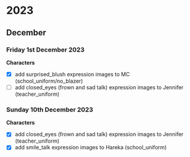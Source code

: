 # 2023
## December
### Friday 1st December 2023
**Characters**

- [x] add surprised_blush expression images to MC (school_uniform/no_blazer)
- [ ] add closed_eyes (frown and sad talk) expression images to Jennifer (teacher_uniform)
### Sunday 10th December 2023
**Characters**
- [x] add closed_eyes (frown and sad talk) expression images to Jennifer (teacher_uniform)
- [x] add smile_talk expression images to Hareka (school_uniform)